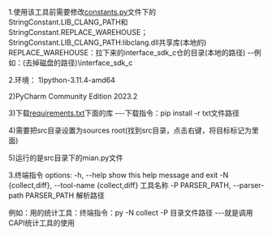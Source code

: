 1.使用该工具前需要修改[constants.py](./src/utils/constants.py)文件下的StringConstant.LIB_CLANG_PATH和StringConstant.REPLACE_WAREHOUSE；
StringConstant.LIB_CLANG_PATH:libclang.dll共享库(本地的)
REPLACE_WAREHOUSE：拉下来的interface_sdk_c仓的目录(本地的路径) --例如：(去掉磁盘的路径)\\interface_sdk_c

2.环境：
1)python-3.11.4-amd64

2)PyCharm Community Edition 2023.2

3)下载[requirements.txt](./requirements.txt)下面的库 ---下载指令：pip install -r txt文件路径

4)需要把src目录设置为sources root(找到src目录，点击右键，将目标标记为里面)

5)运行的是src目录下的mian.py文件

3.终端指令
options:
  -h, --help            show this help message and exit
  -N {collect,diff}, --tool-name {collect,diff}
                        工具名称
  -P PARSER_PATH, --parser-path PARSER_PATH
                        解析路径

例如：用的统计工具：终端指令：py -N collect -P 目录文件路径   ---就是调用CAPI统计工具的使用